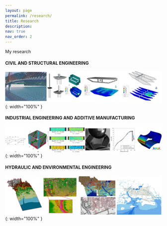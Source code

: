 ```yaml
---
layout: page
permalink: /research/
title: Research
description:
nav: true
nav_order: 2
---
```


My research

#### CIVIL AND STRUCTURAL ENGINEERING
![CIVIL](/assets/img/CIVIL.jpg){: width="100%" }

#### INDUSTRIAL ENGINEERING AND ADDITIVE MANUFACTURING
![INDUSTRIAL](/assets/img/INDUSTRIAL.jpg){: width="100%" }

#### HYDRAULIC AND ENVIRONMENTAL ENGINEERING
![HYDRAULIC](/assets/img/HYDRAULIC.jpg){: width="100%" }
